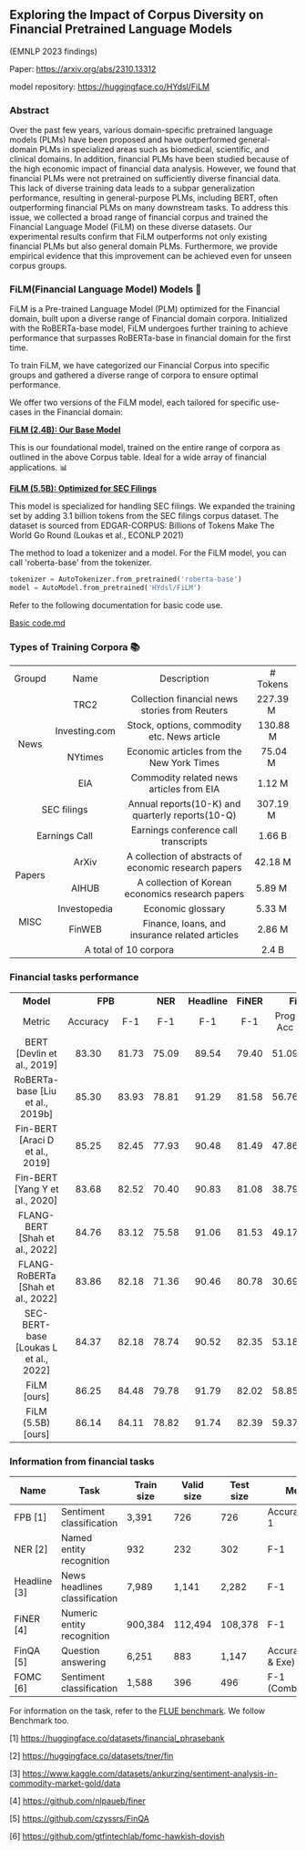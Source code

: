 ## Exploring the Impact of Corpus Diversity on Financial Pretrained Language Models
(EMNLP 2023 findings)

Paper: https://arxiv.org/abs/2310.13312

model repository: https://huggingface.co/HYdsl/FiLM

### Abstract
Over the past few years, various domain-specific pretrained language models (PLMs) have been proposed and have outperformed general-domain PLMs in specialized areas such as biomedical, scientific, and clinical domains. In addition, financial PLMs have been studied because of the high economic impact of financial data analysis. However, we found that financial PLMs were not pretrained on sufficiently diverse financial data. This lack of diverse training data leads to a subpar generalization performance, resulting in general-purpose PLMs, including BERT, often outperforming financial PLMs on many downstream tasks. To address this issue, we collected a broad range of financial corpus and trained the Financial Language Model (FiLM) on these diverse datasets. Our experimental results confirm that FiLM outperforms not only existing financial PLMs but also general domain PLMs. Furthermore, we provide empirical evidence that this improvement can be achieved even for unseen corpus groups.

### **FiLM**(**Fi**nancial **L**anguage **M**odel) Models 🌟
FiLM is a Pre-trained Language Model (PLM) optimized for the Financial domain, built upon a diverse range of Financial domain corpora. Initialized with the RoBERTa-base model, FiLM undergoes further training to achieve performance that surpasses RoBERTa-base in financial domain for the first time.

To train FiLM, we have categorized our Financial Corpus into specific groups and gathered a diverse range of corpora to ensure optimal performance.

We offer two versions of the FiLM model, each tailored for specific use-cases in the Financial domain:

[**FiLM (2.4B): Our Base Model**](https://huggingface.co/HYdsl/FiLM)

This is our foundational model, trained on the entire range of corpora as outlined in the above Corpus table. Ideal for a wide array of financial applications. 📊

[**FiLM (5.5B): Optimized for SEC Filings**](https://huggingface.co/HYdsl/FiLM-SEC)

This model is specialized for handling SEC filings. We expanded the training set by adding 3.1 billion tokens from the SEC filings corpus dataset. The dataset is sourced from EDGAR-CORPUS: Billions of Tokens Make The World Go Round (Loukas et al., ECONLP 2021)

The method to load a tokenizer and a model.
For the FiLM model, you can call 'roberta-base' from the tokenizer.
```python
tokenizer = AutoTokenizer.from_pretrained('roberta-base')
model = AutoModel.from_pretrained('HYdsl/FiLM')
```

Refer to the following documentation for basic code use.

[Basic code.md](https://github.com/deep-over/FiLM/blob/main/basic_code.md)


### Types of Training Corpora 📚
<table>
  <tr align="center">
    <td>Groupd</td>
    <td>Name</td>
    <td>Description</td>
    <td># Tokens</td>
  </tr>
  <tr align="center">
    <td align="center" rowspan="4">News</td>
    <td>TRC2</td>
    <td>Collection financial news stories from Reuters</td>
    <td> 227.39 M </td>
  </tr>
  <tr align="center">
    <td>Investing.com</td>
    <td>Stock, options, commodity etc. News article</td>
    <td> 130.88 M </td>
  </tr>
  <tr align="center">
    <td>NYtimes</td>
    <td>Economic articles from the New York Times</td>
    <td> 75.04 M </td>
  </tr>
  <tr align="center">
    <td>EIA</td>
    <td>Commodity related news articles from EIA</td>
    <td> 1.12 M </td>
  </tr>
  <tr align="center">
    <td align="center" colspan="2">SEC filings</td>
    <td>Annual reports(10-K) and quarterly reports(10-Q)</td>
    <td> 307.19 M </td>
  </tr>
  <tr align="center">
    <td align="center" colspan="2">Earnings Call</td>
    <td>Earnings conference call transcripts</td>
    <td> 1.66 B </td>
  </tr>
  <tr align="center">
    <td align="center" rowspan="2">Papers</td>
    <td>ArXiv</td>
    <td>A collection of abstracts of economic research papers</td>
    <td> 42.18 M </td>
  </tr>
  <tr align="center">
    <td>AIHUB</td>
    <td>A collection of Korean economics research papers</td>
    <td> 5.89 M </td>
  </tr>
  <tr align="center">
    <td align="center" rowspan="2">MISC</td>
    <td>Investopedia</td>
    <td>Economic glossary</td>
    <td> 5.33 M </td>
  </tr>
  <tr align="center">
    <td>FinWEB</td>
    <td>Finance, loans, and insurance related articles</td>
    <td> 2.86 M </td>
  </tr>
  <tr align="center">
    <td colspan="3" align="center"> A total of 10 corpora </td>
    <td> 2.4 B </td>
  </tr>
</table>

### Financial tasks performance
<table>
  <tr align='center'>
    <th class="tg-c3ow">Model</th>
    <th class="tg-c3ow" colspan="2">FPB</th>
    <th class="tg-c3ow">NER</th>
    <th class="tg-c3ow">Headline</th>
    <th class="tg-c3ow">FiNER</th>
    <th class="tg-c3ow" colspan="2">FinQA</th>
    <th class="tg-c3ow">FOMC</th>
  </tr>
  <tr align='center'>
    <td class="tg-c3ow">Metric</td>
    <td class="tg-c3ow">Accuracy</td>
    <td class="tg-c3ow">F-1</td>
    <td class="tg-c3ow">F-1</td>
    <td class="tg-c3ow">F-1</td>
    <td class="tg-c3ow">F-1</td>
    <td class="tg-c3ow">Prog Acc</td>
    <td class="tg-c3ow">Exe Acc</td>
    <td class="tg-c3ow">F-1</td>
  </tr>
  <tr align='center'>
    <td class="tg-c3ow">BERT [Devlin et al., 2019]</td>
    <td class="tg-c3ow">83.30</td>
    <td class="tg-c3ow">81.73</td>
    <td class="tg-c3ow">75.09</td>
    <td class="tg-c3ow">89.54</td>
    <td class="tg-c3ow">79.40</td>
    <td class="tg-c3ow">51.09</td>
    <td class="tg-c3ow">53.10</td>
    <td class="tg-c3ow">63.81</td>
  </tr>
  <tr align='center'>
    <td class="tg-c3ow">RoBERTa-base [Liu et al., 2019b]</td>
    <td class="tg-c3ow">85.30</td>
    <td class="tg-c3ow">83.93</td>
    <td class="tg-c3ow">78.81</td>
    <td class="tg-c3ow">91.29</td>
    <td class="tg-c3ow">81.58</td>
    <td class="tg-c3ow">56.76</td>
    <td class="tg-c3ow">59.11</td>
    <td class="tg-c3ow">69.16</td>
  </tr>
  <tr align='center'>
    <td class="tg-c3ow">Fin-BERT [Araci D et al., 2019]</td>
    <td class="tg-c3ow">85.25</td>
    <td class="tg-c3ow">82.45</td>
    <td class="tg-c3ow">77.93</td>
    <td class="tg-c3ow">90.48</td>
    <td class="tg-c3ow">81.49</td>
    <td class="tg-c3ow">47.86</td>
    <td class="tg-c3ow">50.04</td>
    <td class="tg-c3ow">64.50</td>
  </tr>
  <tr align='center'>
    <td class="tg-c3ow">Fin-BERT [Yang Y et al., 2020]</td>
    <td class="tg-c3ow">83.68</td>
    <td class="tg-c3ow">82.52</td>
    <td class="tg-c3ow">70.40</td>
    <td class="tg-c3ow">90.83</td>
    <td class="tg-c3ow">81.08</td>
    <td class="tg-c3ow">38.79</td>
    <td class="tg-c3ow">40.54</td>
    <td class="tg-c3ow">64.30</td>
  </tr>
  <tr align='center'>
    <td class="tg-c3ow">FLANG-BERT [Shah et al., 2022]</td>
    <td class="tg-c3ow">84.76</td>
    <td class="tg-c3ow">83.12</td>
    <td class="tg-c3ow">75.58</td>
    <td class="tg-c3ow">91.06</td>
    <td class="tg-c3ow">81.53</td>
    <td class="tg-c3ow">49.17</td>
    <td class="tg-c3ow">51.44</td>
    <td class="tg-c3ow">64.93</td>
  </tr>
  <tr align='center'>
    <td class="tg-c3ow">FLANG-RoBERTa [Shah et al., 2022]</td>
    <td class="tg-c3ow">83.86</td>
    <td class="tg-c3ow">82.18</td>
    <td class="tg-c3ow">71.36</td>
    <td class="tg-c3ow">90.46</td>
    <td class="tg-c3ow">80.78</td>
    <td class="tg-c3ow">30.69</td>
    <td class="tg-c3ow">32.17</td>
    <td class="tg-c3ow">68.02</td>
  </tr>
  <tr align='center'>
    <td class="tg-c3ow">SEC-BERT-base [Loukas L et al., 2022]</td>
    <td class="tg-c3ow">84.37</td>
    <td class="tg-c3ow">82.18</td>
    <td class="tg-c3ow">78.74</td>
    <td class="tg-c3ow">90.52</td>
    <td class="tg-c3ow">82.35</td>
    <td class="tg-c3ow">53.18</td>
    <td class="tg-c3ow">55.45</td>
    <td class="tg-c3ow">65.06</td>
  </tr>
  <tr align='center'>
    <td class="tg-c3ow">FiLM [ours]</td>
    <td class="tg-c3ow">86.25</td>
    <td class="tg-c3ow">84.48</td>
    <td class="tg-c3ow">79.78</td>
    <td class="tg-c3ow">91.79</td>
    <td class="tg-c3ow">82.02</td>
    <td class="tg-c3ow">58.85</td>
    <td class="tg-c3ow">61.38</td>
    <td class="tg-c3ow">69.60</td>
  </tr>
  <tr align='center'>
    <td class="tg-c3ow">FiLM (5.5B) [ours]</td>
    <td class="tg-c3ow">86.14</td>
    <td class="tg-c3ow">84.11</td>
    <td class="tg-c3ow">78.82</td>
    <td class="tg-c3ow">91.74</td>
    <td class="tg-c3ow">82.39</td>
    <td class="tg-c3ow">59.37</td>
    <td class="tg-c3ow">61.64</td>
    <td class="tg-c3ow">69.16</td>
  </tr>
</table>

### Information from financial tasks
<table class="tg">
<thead>
  <tr>
    <th class="tg-uzvj">Name</th>
    <th class="tg-uzvj">Task</th>
    <th class="tg-uzvj">Train size</th>
    <th class="tg-uzvj">Valid size</th>
    <th class="tg-uzvj">Test size</th>
    <th class="tg-uzvj">Metric</th>
  </tr>
</thead>
<tbody>
  <tr>
    <td class="tg-uzvj">FPB [1]</td>
    <td class="tg-9wq8">Sentiment classification</td>
    <td class="tg-yz93">3,391 </td>
    <td class="tg-yz93">726 </td>
    <td class="tg-yz93">726</td>
    <td class="tg-9wq8">Accuracy &amp; F-1</td>
  </tr>
  <tr>
    <td class="tg-uzvj">NER [2]</td>
    <td class="tg-9wq8">Named entity recognition</td>
    <td class="tg-yz93">932</td>
    <td class="tg-yz93">232</td>
    <td class="tg-yz93">302</td>
    <td class="tg-9wq8">F-1</td>
  </tr>
  <tr>
    <td class="tg-uzvj">Headline [3]</td>
    <td class="tg-9wq8">News headlines classification</td>
    <td class="tg-yz93">7,989</td>
    <td class="tg-yz93">1,141</td>
    <td class="tg-yz93">2,282</td>
    <td class="tg-9wq8">F-1</td>
  </tr>
  <tr>
    <td class="tg-uzvj">FiNER [4]</td>
    <td class="tg-9wq8">Numeric entity recognition</td>
    <td class="tg-yz93">900,384</td>
    <td class="tg-yz93">112,494</td>
    <td class="tg-yz93">108,378</td>
    <td class="tg-9wq8">F-1</td>
  </tr>
  <tr>
    <td class="tg-uzvj">FinQA [5]</td>
    <td class="tg-9wq8">Question answering</td>
    <td class="tg-yz93">6,251</td>
    <td class="tg-yz93">883</td>
    <td class="tg-yz93">1,147</td>
    <td class="tg-9wq8">Accuracy(Prog &amp; Exe)</td>
  </tr>
  <tr>
    <td class="tg-uzvj">FOMC [6]</td>
    <td class="tg-9wq8">Sentiment classification</td>
    <td class="tg-yz93">1,588</td>
    <td class="tg-yz93">396</td>
    <td class="tg-yz93">496</td>
    <td class="tg-9wq8">F-1 (Combined-S)</td>
  </tr>
</tbody>
</table>

For information on the task, refer to the [FLUE benchmark](https://github.com/SALT-NLP/FLANG). We follow Benchmark too.

[1] https://huggingface.co/datasets/financial_phrasebank

[2] https://huggingface.co/datasets/tner/fin

[3] https://www.kaggle.com/datasets/ankurzing/sentiment-analysis-in-commodity-market-gold/data

[4] https://github.com/nlpaueb/finer

[5] https://github.com/czyssrs/FinQA

[6] https://github.com/gtfintechlab/fomc-hawkish-dovish
